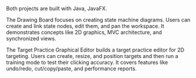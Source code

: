 Both projects are built with Java, JavaFX.

The Drawing Board focuses on creating state machine diagrams. Users can create and link state nodes, edit them, and pan the workspace. It demonstrates concepts like 2D graphics, MVC architecture, and synchronized views.

The Target Practice Graphical Editor builds a target practice editor for 2D targeting. Users can create, resize, and position targets and then run a training mode to test their clicking accuracy. It covers features like undo/redo, cut/copy/paste, and performance reports.
